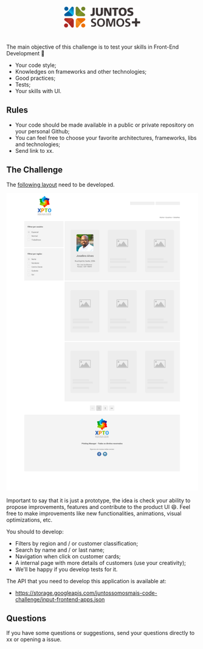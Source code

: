 <p align="center">
  <img src="logo.svg" width="200" alt="Juntos Somos +">
</p>

# <frontend-developer />

The main objective of this challenge is to test your skills in Front-End Development 🥳

- Your code style;
- Knowledges on frameworks and other technologies;
- Good practices;
- Tests;
- Your skills with UI.

## Rules

- Your code should be made available in a public or private repository on your personal Github;
- You can feel free to choose your favorite architectures, frameworks, libs and technologies;
- Send link to xx.

## The Challenge

The [following layout](layout.jpg) need to be developed.

<img src="layout.jpg" width="600">

Important to say that it is just a prototype, the idea is check your ability to propose improvements, features and contribute to the product UI 😄. Feel free to make improvements like new functionalities, animations, visual optimizations, etc.

You should to develop:

- Filters by region and / or customer classification;
- Search by name and / or last name;
- Navigation when click on customer cards;
- A internal page with more details of customers (use your creativity);
- We'll be happy if you develop tests for it.

The API that you need to develop this application is available at: 

- https://storage.googleapis.com/juntossomosmais-code-challenge/input-frontend-apps.json

## Questions

If you have some questions or suggestions, send your questions directly to xx or opening a issue.
